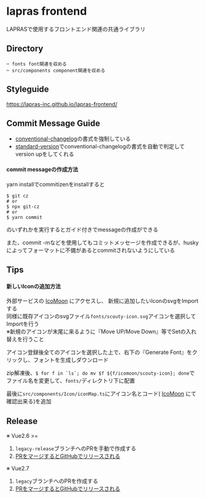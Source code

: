 # lapras frontend

LAPRASで使用するフロントエンド関連の共通ライブラリ

## Directory

```
─ fonts font関連を収める
─ src/components component関連を収める
```

## Styleguide

https://lapras-inc.github.io/lapras-frontend/

## Commit Message Guide

- [conventional-changelog](https://github.com/conventional-changelog/conventional-changelog)の書式を強制している
- [standard-version](https://github.com/conventional-changelog/standard-version)でconventional-changelogの書式を自動で判定してversion upをしてくれる

#### commit messageの作成方法

yarn installでcommitizenをinstallすると

```shell
$ git cz
# or
$ npx git-cz
# or
$ yarn commit
```

のいずれかを実行するとガイド付きでmessageの作成ができる

また、commit -mなどを使用してもコミットメッセージを作成できるが、huskyによってフォーマットに不備があるとcommitされないようにしている

## Tips
#### 新しいIconの追加方法
外部サービスの [IcoMoon](https://icomoon.io/) にアクセスし、
新規に追加したいIconのsvgをImportする<br>
同様に既存アイコンのsvgファイル`fonts/scouty-icon.svg`アイコンを選択してImportを行う<br>
※新規のアイコンが末尾に来るように『Move UP/Move Down』等でSetの入れ替えを行うこと

アイコン登録後全てのアイコンを選択した上で、右下の『Generate Font』をクリックし、フォントを生成しダウンロード

zip解凍後、``$ for f in `ls`; do mv $f ${f/icomoon/scouty-icon}; done``で
ファイル名を変更して、`fonts/`ディレクトリ下に配置

最後に`src/components/Icon/iconMap.ts`にアイコン名とコード( [IcoMoon](https://icomoon.io/) にて確認出来る)を追加


## Release
※ Vue2.6 >=
1. `legacy-release`ブランチへのPRを手動で作成する
2. [PRをマージするとGitHubでリリースされる](.github/workflows/npm-release-legacy.yml)

※ Vue2.7
1. `legacy`ブランチへのPRを作成する
2. [PRをマージするとGitHubでリリースされる](.github/workflows/npm-release.yml)

